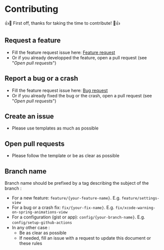 # Contributing

👍🎉 First off, thanks for taking the time to contribute! 🎉👍

## Request a feature

- Fill the feature request issue here: [Feature request](https://github.com/Kaww/Demoapp/issues/new?assignees=Kaww&labels=enhancement&template=feature-request.md&title=🚀+FEATURE+REQUEST+-+...)
- Or if you already developped the feature, open a pull request (see "_Open pull requests_")


## Report a bug or a crash

- Fill the feature request issue here: [Bug request](https://github.com/Kaww/Demoapp/issues/new?assignees=Kaww&labels=bug&template=bug-report.md&title=💥+BUG+-+...)
- Or if you already fixed the bug or the crash, open a pull request (see "_Open pull requests_")


## Create an issue

- Please use templates as much as possible


## Open pull requests

- Please follow the template or be as clear as possible


## Branch name

Branch name should be prefixed by a tag describing the subject of the branch :
- For a new feature: `feature/{your-feature-name}`. E.g.  `feature/settings-view`
- For a bug or a crash fix: `fix/{your-fix-name}`. E.g. `fix/xcode-warning-on-spring-animations-view`
- For a configuration (gist or app): `config/{your-branch-name}`. E.g. `config/setup-github-actions`
- In any other case :
    - Be as clear as possible
    - If needed, fill an issue with a request to update this document or these rules
